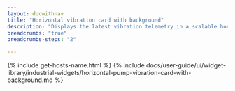 ```yaml
---
layout: docwithnav
title: "Horizontal vibration card with background"
description: "Displays the latest vibration telemetry in a scalable horizontal layout with the background image."
breadcrumbs: "true"
breadcrumbs-steps: "2"

---
```

{% include get-hosts-name.html %}
{% include docs/user-guide/ui/widget-library/industrial-widgets/horizontal-pump-vibration-card-with-background.md %}
